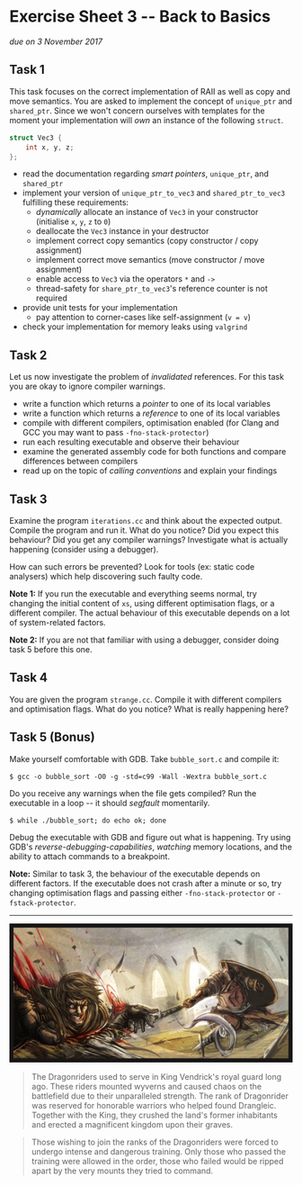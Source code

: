 # Exercise Sheet 3 -- Back to Basics

*due on 3 November 2017*

## Task 1

This task focuses on the correct implementation of RAII as well as copy and move semantics.
You are asked to implement the concept of `unique_ptr` and `shared_ptr`.
Since we won't concern ourselves with templates for the moment your implementation will *own* an instance of the following `struct`.

```cpp
struct Vec3 {
    int x, y, z;
};
```

- read the documentation regarding *smart pointers*, `unique_ptr`, and `shared_ptr`
- implement your version of `unique_ptr_to_vec3` and `shared_ptr_to_vec3` fulfilling these requirements:
    - *dynamically* allocate an instance of `Vec3` in your constructor (initialise `x`, `y`, `z` to `0`)
    - deallocate the `Vec3` instance in your destructor
    - implement correct copy semantics (copy constructor / copy assignment)
    - implement correct move semantics (move constructor / move assignment)
    - enable access to `Vec3` via the operators `*` and `->`
    - thread-safety for `share_ptr_to_vec3`'s reference counter is not required
- provide unit tests for your implementation
    - pay attention to corner-cases like self-assignment (`v = v`)
- check your implementation for memory leaks using `valgrind`

## Task 2

Let us now investigate the problem of *invalidated* references.
For this task you are okay to ignore compiler warnings.

- write a function which returns a *pointer* to one of its local variables
- write a function which returns a *reference* to one of its local variables
- compile with different compilers, optimisation enabled (for Clang and GCC you may want to pass `-fno-stack-protector`)
- run each resulting executable and observe their behaviour
- examine the generated assembly code for both functions and compare differences between compilers
- read up on the topic of *calling conventions* and explain your findings

## Task 3

Examine the program `iterations.cc` and think about the expected output.
Compile the program and run it.
What do you notice?
Did you expect this behaviour?
Did you get any compiler warnings?
Investigate what is actually happening (consider using a debugger).

How can such errors be prevented?
Look for tools (ex: static code analysers) which help discovering such faulty code.

**Note 1:** If you run the executable and everything seems normal, try changing the initial content of `xs`, using different optimisation flags, or a different compiler.
The actual behaviour of this executable depends on a lot of system-related factors.

**Note 2:** If you are not that familiar with using a debugger, consider doing task 5 before this one.

## Task 4

You are given the program `strange.cc`.
Compile it with different compilers and optimisation flags.
What do you notice?
What is really happening here?

## Task 5 (Bonus)

Make yourself comfortable with GDB. Take `bubble_sort.c` and compile it:

    $ gcc -o bubble_sort -O0 -g -std=c99 -Wall -Wextra bubble_sort.c

Do you receive any warnings when the file gets compiled?
Run the executable in a loop -- it should *segfault* momentarily.

    $ while ./bubble_sort; do echo ok; done

Debug the executable with GDB and figure out what is happening.
Try using GDB's *reverse-debugging-capabilities*, *watching* memory locations, and the ability to attach commands to a breakpoint.

**Note:** Similar to task 3, the behaviour of the executable depends on different factors.
If the executable does not crash after a minute or so, try changing optimisation flags and passing either `-fno-stack-protector` or `-fstack-protector`.

- - -

![Dragon Rider](../gfx/dragon_rider.jpg)

> The Dragonriders used to serve in King Vendrick's royal guard long ago.
> These riders mounted wyverns and caused chaos on the battlefield due to their unparalleled strength.
> The rank of Dragonrider was reserved for honorable warriors who helped found Drangleic.
> Together with the King, they crushed the land's former inhabitants and erected a magnificent kingdom upon their graves.

> Those wishing to join the ranks of the Dragonriders were forced to undergo intense and dangerous training.
> Only those who passed the training were allowed in the order, those who failed would be ripped apart by the very mounts they tried to command.
